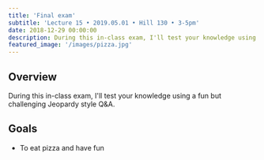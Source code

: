 ```yaml
---
title: 'Final exam'
subtitle: 'Lecture 15 • 2019.05.01 • Hill 130 • 3-5pm'
date: 2018-12-29 00:00:00
description: During this in-class exam, I'll test your knowledge using a fun but challenging Jeopardy style Q&A (and we'll eat pizza!). 
featured_image: '/images/pizza.jpg'
---
```


## Overview

During this in-class exam, I'll test your knowledge using a fun but challenging Jeopardy style Q&A. 

## Goals

* To eat pizza and have fun
